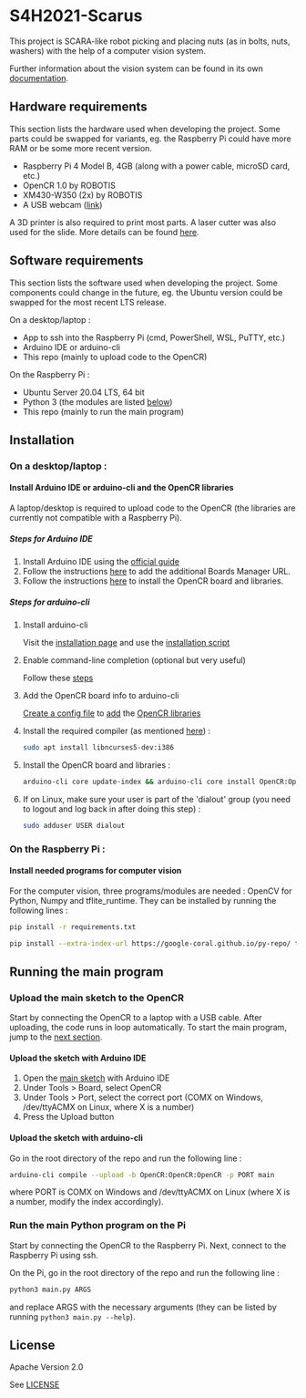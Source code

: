 # S4H2021-Scarus

This project is SCARA-like robot picking and placing nuts (as in bolts, nuts, washers) with the help of a computer vision system. 

Further information about the vision system can be found in its own [documentation](Computer_Vision/README.md).

## Hardware requirements
This section lists the hardware used when developing the project. Some parts could be swapped for variants, eg. the Raspberry Pi could have more RAM or be some more recent version.
- Raspberry Pi 4 Model B, 4GB (along with a power cable, microSD card, etc.)
- OpenCR 1.0 by ROBOTIS
- XM430-W350 (2x) by ROBOTIS
- A USB webcam ([link](https://www.amazon.ca/Microphone-Otooking-Streaming-Conferencing-Recording/dp/B08HYDZ6TN))

A 3D printer is also required to print most parts. A laser cutter was also used for the slide. More details can be found [here](CAD/README.md).


## Software requirements
This section lists the software used when developing the project. Some components could change in the future, eg. the Ubuntu version could be swapped for the most recent LTS release.

On a desktop/laptop : 
- App to ssh into the Raspberry Pi (cmd, PowerShell, WSL, PuTTY, etc.)
- Arduino IDE or arduino-cli
- This repo (mainly to upload code to the OpenCR)

On the Raspberry Pi :
- Ubuntu Server 20.04 LTS, 64 bit
- Python 3 (the modules are listed [below](#install-needed-programs-for-computer-vision))
- This repo (mainly to run the main program)


## Installation
### On a desktop/laptop :
#### Install Arduino IDE or arduino-cli and the OpenCR libraries
A laptop/desktop is required to upload code to the OpenCR (the libraries are currently not compatible with a Raspberry Pi).

##### Steps for Arduino IDE
1. Install Arduino IDE using the [official guide](https://www.arduino.cc/en/Guide)
2. Follow the instructions [here](https://emanual.robotis.com/docs/en/software/arduino_ide/#preferences) to add the additional Boards Manager URL.
3. Follow the instructions [here](https://emanual.robotis.com/docs/en/software/arduino_ide/#install-the-board-package-via-boards-manager) to install the OpenCR board and libraries.

##### Steps for arduino-cli
1. Install arduino-cli

    Visit the [installation page](https://arduino.github.io/arduino-cli/latest/installation/) and use the [installation script](https://arduino.github.io/arduino-cli/latest/installation/#use-the-install-script)
2. Enable command-line completion (optional but very useful)

    Follow these [steps](https://arduino.github.io/arduino-cli/latest/command-line-completion/)
3. Add the OpenCR board info to arduino-cli

    [Create a config file](https://arduino.github.io/arduino-cli/latest/getting-started/#create-a-configuration-file) to [add](https://arduino.github.io/arduino-cli/latest/getting-started/#adding-3rd-party-cores) the [OpenCR libraries](https://emanual.robotis.com/docs/en/software/arduino_ide/#preferences)
4. Install the required compiler (as mentioned [here](https://emanual.robotis.com/docs/en/software/arduino_ide/#compiler-settings)) :
    ```bash
    sudo apt install libncurses5-dev:i386
    ```
5. Install the OpenCR board and libraries : 
    ```bash
    arduino-cli core update-index && arduino-cli core install OpenCR:OpenCR
    ```
6. If on Linux, make sure your user is part of the 'dialout' group (you need to logout and log back in after doing this step) :
    ```bash
    sudo adduser USER dialout
    ```


### On the Raspberry Pi :
#### Install needed programs for computer vision
For the computer vision, three programs/modules are needed : OpenCV for Python, Numpy and tflite_runtime. They can be installed by running the following lines :
```bash
pip install -r requirements.txt
```
```bash
pip install --extra-index-url https://google-coral.github.io/py-repo/ tflite_runtime
```


## Running the main program
### Upload the main sketch to the OpenCR
Start by connecting the OpenCR to a laptop with a USB cable. After uploading, the code runs in loop automatically. To start the main program, jump to the [next section](#run-the-main-python-program-on-the-pi).
#### Upload the sketch with Arduino IDE
1. Open the [main sketch](main/main.ino) with Arduino IDE
2. Under Tools > Board, select OpenCR
3. Under Tools > Port, select the correct port (COMX on Windows, /dev/ttyACMX on Linux, where X is a number)
4. Press the Upload button

#### Upload the sketch with arduino-cli
Go in the root directory of the repo and run the following line :
```bash
arduino-cli compile --upload -b OpenCR:OpenCR:OpenCR -p PORT main
```
where PORT is COMX on Windows and /dev/ttyACMX on Linux (where X is a number, modify the index accordingly).

### Run the main Python program on the Pi
Start by connecting the OpenCR to the Raspberry Pi. Next, connect to the Raspberry Pi using ssh.

On the Pi, go in the root directory of the repo and run the following line :
```bash
python3 main.py ARGS
```
and replace ARGS with the necessary arguments (they can be listed by running `python3 main.py --help`).

## License
Apache Version 2.0

See [LICENSE](LICENSE)

